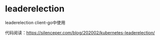# leaderelection
leaderelection client-go中使用

代码阅读：https://silenceper.com/blog/202002/kubernetes-leaderelection/
